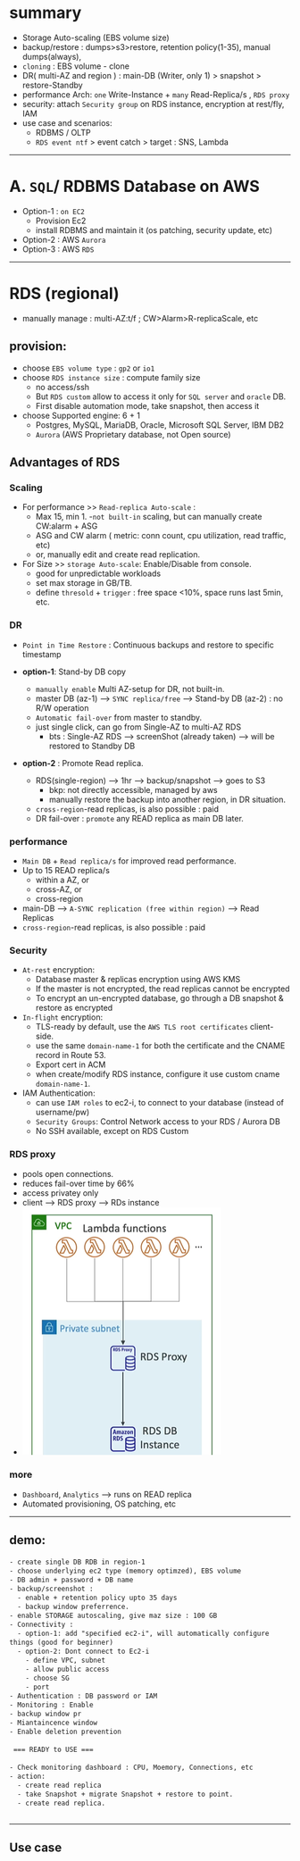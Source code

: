 # summary
  - Storage Auto-scaling (EBS volume size)
  - backup/restore : dumps>s3>restore, retention policy(1-35), manual dumps(always), 
  - `cloning` : EBS volume - clone
  - DR( multi-AZ and region ) : main-DB (Writer, only 1) > snapshot > restore-Standby  
  - performance Arch: `one` Write-Instance + `many` Read-Replica/s , `RDS proxy`
  - security: attach `Security group` on RDS instance, encryption at rest/fly, IAM 
  - use case and scenarios: 
    - RDBMS / OLTP 
    - `RDS event ntf` > event catch > target : SNS, Lambda

---
# A. `SQL`/ RDBMS Database on AWS
- Option-1 : `on EC2`
  - Provision Ec2
  - install RDBMS and maintain it (os patching, security update, etc)
- Option-2 : AWS `Aurora`
- Option-3 : AWS `RDS` 

---
# RDS  (regional)
- manually manage : multi-AZ:t/f ; CW>Alarm>R-replicaScale, etc
## provision:
  - choose `EBS volume type` : `gp2` or `io1`
  - choose `RDS instance size` : compute family size
    - no access/ssh
    - But `RDS custom` allow to access it  only for `SQL server` and `oracle` DB.
    - First disable automation mode, take snapshot, then access it
  - choose Supported engine: 6 + 1
    - Postgres, MySQL, MariaDB, Oracle, Microsoft SQL Server, IBM DB2
    - `Aurora` (AWS Proprietary database, not Open source)
  
##  Advantages of RDS
### Scaling
- For performance >> `Read-replica Auto-scale` : 
  - Max 15, min 1.
  -`not built-in` scaling, but can manually create CW:alarm + ASG
  - ASG and CW alarm ( metric: conn count, cpu utilization, read traffic, etc)
  - or, manually edit and create read replication.
- For Size >> `storage Auto-scale`: Enable/Disable from console.
  - good for unpredictable workloads
  - set max storage in GB/TB.
  - define `thresold`  +  `trigger` : free space <10%, space runs last 5min, etc.

### DR
-  `Point in Time Restore` : Continuous backups and restore to specific timestamp
- **option-1**:  Stand-by DB copy  
  - `manually enable` Multi AZ-setup for DR, not built-in.
  - master DB (az-1) --> `SYNC replica/free` --> Stand-by DB (az-2) : no R/W operation
  - `Automatic fail-over` from master to standby.
  - just single click, can go from Single-AZ to multi-AZ RDS
    - bts : Single-AZ RDS --> screenShot (already taken) --> will be restored to Standby DB
    
- **option-2** : Promote Read replica.
  - RDS(single-region) --> 1hr --> backup/snapshot --> goes to S3 
    - bkp: not directly accessible, managed by aws
    - manually restore the backup into another region, in DR situation.
  - `cross-region`-read replicas, is also possible : paid
  - DR fail-over : `promote` any READ replica as main DB later.
  
### performance
- `Main DB` + `Read replica/s` for improved read performance.
- Up to 15 READ replica/s 
  - within a AZ, or
  - cross-AZ, or
  - cross-region
- main-DB --> `A-SYNC replication (free within region)` --> Read Replicas
- `cross-region`-read replicas, is also possible : paid

### Security
- `At-rest` encryption:
  - Database master & replicas encryption using AWS KMS
  - If the master is not encrypted, the read replicas cannot be encrypted
  - To encrypt an un-encrypted database, go through a DB snapshot & restore as encrypted
- `In-flight` encryption: 
  - TLS-ready by default, use the `AWS TLS root certificates` client-side.
  - use the same `domain-name-1` for both the certificate and the CNAME record in Route 53.
  - Export cert in ACM 
  - when create/modify RDS instance, configure it use custom  cname `domain-name-1`.
- IAM Authentication: 
  - can use `IAM roles` to ec2-i, to connect to your database (instead of username/pw)
  - `Security Groups`: Control Network access to your RDS / Aurora DB
  - No SSH available, except on RDS Custom

### RDS proxy
- pools open connections.
- reduces fail-over time by 66%
- access privatey only
- client --> RDS proxy --> RDs instance
- ![img.png](../99_img/db/img_5.png)

### more
- `Dashboard`, `Analytics`  --> runs on READ replica
- Automated provisioning, OS patching, etc 
--- 

## demo:
```
- create single DB RDB in region-1
- choose underlying ec2 type (memory optimzed), EBS volume
- DB admin + password + DB name
- backup/screenshot : 
  - enable + retention policy upto 35 days
  - backup window preferrence.
- enable STORAGE autoscaling, give maz size : 100 GB
- Connectivity : 
  - option-1: add "specified ec2-i", will automatically configure things (good for beginner)
  - option-2: Dont connect to Ec2-i
    - define VPC, subnet
    - allow public access
    - choose SG
    - port 
- Authentication : DB password or IAM
- Monitoring : Enable
- backup window pr
- Miantaincence window
- Enable deletion prevention 

 === READY to USE ===
 
- Check monitoring dashboard : CPU, Moemory, Connections, etc
- action:
  - create read replica
  - take Snapshot + migrate Snapshot + restore to point.
  - create read replica.
 
```
---
## Use case
